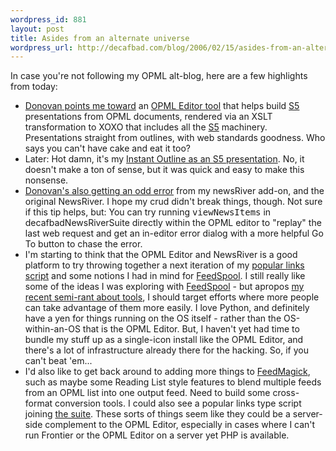 ```yaml
--- 
wordpress_id: 881
layout: post
title: Asides from an alternate universe
wordpress_url: http://decafbad.com/blog/2006/02/15/asides-from-an-alternate-universe
---
```

 <p>In case you're not following my OPML alt-blog, here are a few highlights from today:</p>
     <ul>
     <li>
     <span><a href="http://blogs.opml.org/dwatts/2006/02/15#When:5:00:28PM">Donovan points me toward</a> an <a href="http://blogs.opml.org/spaziopml/2005/08/12#presentingaPresentationTool">OPML Editor tool</a> that helps build <a href="http://www.meyerweb.com/eric/tools/s5/">S5</a> presentations from OPML documents, rendered via an XSLT transformation to XOXO that includes all the <a href="http://www.meyerweb.com/eric/tools/s5/">S5</a> machinery.  Presentations straight from outlines, with web standards goodness.  Who says you can't have cake and eat it too? </span>
     </li>
     <li>
     <span>Later:  Hot damn, it's my <a href="http://hosting.opml.org/decafbad/l.m.orchard.xml">Instant Outline as an S5 presentation</a>.  No, it doesn't make a ton of sense, but it was quick and easy to make this nonsense.</span>
     </li>
     <li>
     <span><a href="http://blogs.opml.org/dwatts/2006/02/15#When:4:55:09PM">Donovan's also getting an odd error</a> from my newsRiver add-on, and the original NewsRiver.  I hope my crud didn't break things, though.  Not sure if this tip helps, but:  You can try running <kbd>viewNewsItems</kbd> in decafbadNewsRiverSuite directly within the OPML editor to "replay" the last web request and get an in-editor error dialog with a more helpful Go To button to chase the error.</span>
     </li>
     <li>
     <span>I'm starting to think that the OPML Editor and NewsRiver is a good platform to try throwing together a next iteration of my <a href="http://decafbad.com/trac/browser/trunk/hacking_rss_and_atom/ch15_popular_links.py">popular links script</a> and some notions I had in mind for <a href="http://decafbad.com/trac/wiki/FeedSpool">FeedSpool</a>.  I still really like some of the ideas I was exploring with <a href="http://decafbad.com/trac/wiki/FeedSpool">FeedSpool</a> - but apropos <a href="http://decafbad.com/blog/2006/02/13/reading-lists-opml-xoxo-semantic-web-and-tools">my recent semi-rant about tools</a>, I should target efforts where more people can take advantage of them more easily.  I love Python, and definitely have a yen for things running on the OS itself - rather than the OS-within-an-OS that is the OPML Editor.  But, I haven't yet had time to bundle my stuff up as a single-icon install like the OPML Editor, and there's a lot of infrastructure already there for the hacking.  So, if you can't beat 'em...</span>
     </li>
     <li>
     <span>I'd also like to get back around to adding more things to <a href="http://decafbad.com/trac/wiki/FeedMagick">FeedMagick</a>, such as maybe some Reading List style features to blend multiple feeds from an OPML list into one output feed.  Need to build some cross-format conversion tools.  I could also see a popular links type script joining <a href="http://decafbad.com/2005/12/FeedMagick/">the suite</a>.  These sorts of things seem like they could be a server-side complement to the OPML Editor, especially in cases where I can't run Frontier or the OPML Editor on a server yet PHP is available.</span>
     </li>
     </ul>
